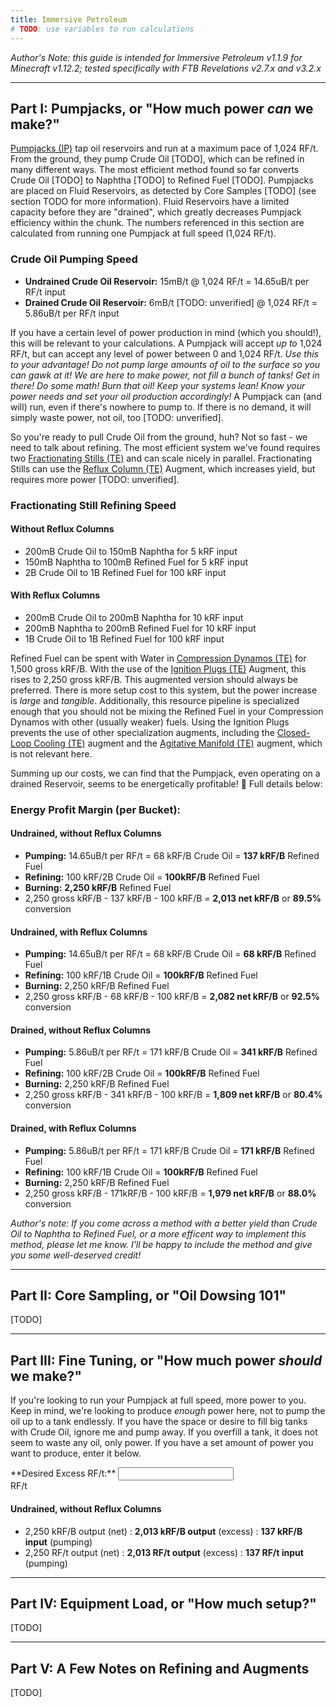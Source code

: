 ```yaml
---
title: Immersive Petroleum
# TODO: use variables to run calculations
---
```

*Author's Note: this guide is intended for Immersive Petroleum v1.1.9 for Minecraft v1.12.2; tested specifically with FTB Revelations v2.7.x and v3.2.x*

***

## Part I: Pumpjacks, or "How much power *can* we make?"
[Pumpjacks (IP)]() tap oil reservoirs and run at a maximum pace of 1,024 RF/t. From the ground, they pump <a>Crude Oil [TODO]</a>, which can be refined in many different ways. The most efficient method found so far converts <a>Crude Oil [TODO]</a> to <a>Naphtha [TODO]</a> to <a>Refined Fuel [TODO]</a>. Pumpjacks are placed on Fluid Reservoirs, as detected by <a>Core Samples [TODO]</a> (see section TODO for more information). Fluid Reservoirs have a limited capacity before they are "drained", which greatly decreases Pumpjack efficiency within the chunk. The numbers referenced in this section are calculated from running one Pumpjack at full speed (1,024 RF/t).

### Crude Oil Pumping Speed
- **Undrained Crude Oil Reservoir:** 15mB/t @ 1,024 RF/t = 14.65uB/t per RF/t input
- **Drained Crude Oil Reservoir:** 6mB/t [TODO: unverified] @ 1,024 RF/t = 5.86uB/t per RF/t input

If you have a certain level of power production in mind (which you should!), this will be relevant to your calculations. A Pumpjack will accept *up to* 1,024 RF/t, but can accept any level of power between 0 and 1,024 RF/t. *Use this to your advantage! Do not pump large amounts of oil to the surface so you can gawk at it! We are here to make power, not fill a bunch of tanks! Get in there! Do some math! Burn that oil! Keep your systems lean! Know your power needs and set your oil production accordingly!* A Pumpjack can (and will) run, even if there's nowhere to pump to. If there is no demand, it will simply waste power, not oil, too [TODO: unverified].

So you're ready to pull Crude Oil from the ground, huh? Not so fast - we need to talk about refining. The most efficient system we've found requires two [Fractionating Stills (TE)]() and can scale nicely in parallel. Fractionating Stills can use the [Reflux Column (TE)]() Augment, which increases yield, but requires more power [TODO: unverified].

### Fractionating Still Refining Speed
#### Without Reflux Columns
- 200mB Crude Oil to 150mB Naphtha for 5 kRF input
- 150mB Naphtha to 100mB Refined Fuel for 5 kRF input
- 2B Crude Oil to 1B Refined Fuel for 100 kRF input

#### With Reflux Columns
- 200mB Crude Oil to 200mB Naphtha for 10 kRF input
- 200mB Naphtha to 200mB Refined Fuel for 10 kRF input
- 1B Crude Oil to 1B Refined Fuel for 100 kRF input

Refined Fuel can be spent with Water in [Compression Dynamos (TE)]() for 1,500 gross kRF/B. With the use of the [Ignition Plugs (TE)]() Augment, this rises to 2,250 gross kRF/B. This augmented version should always be preferred. There is more setup cost to this system, but the power increase is *large* and *tangible*. Additionally, this resource pipeline is specialized enough that you should not be mixing the Refined Fuel in your Compression Dynamos with other (usually weaker) fuels. Using the Ignition Plugs prevents the use of other specialization augments, including the [Closed-Loop Cooling (TE)]() augment and the [Agitative Manifold (TE)]() augment, which is not relevant here.

Summing up our costs, we can find that the Pumpjack, even operating on a drained Reservoir, seems to be energetically profitable! 🎉 Full details below:

### Energy Profit Margin (per Bucket):
#### Undrained, without Reflux Columns
- **Pumping:** 14.65uB/t per RF/t = 68 kRF/B Crude Oil = **137 kRF/B** Refined Fuel
- **Refining:** 100 kRF/2B Crude Oil = **100kRF/B** Refined Fuel
- **Burning:** **2,250 kRF/B** Refined Fuel
- 2,250 gross kRF/B - 137 kRF/B - 100 kRF/B = **2,013 net kRF/B** or **89.5%** conversion

#### Undrained, with Reflux Columns
- **Pumping:** 14.65uB/t per RF/t = 68 kRF/B Crude Oil = **68 kRF/B** Refined Fuel
- **Refining:** 100 kRF/1B Crude Oil = **100kRF/B** Refined Fuel
- **Burning:** 2,250 kRF/B Refined Fuel
- 2,250 gross kRF/B - 68 kRF/B - 100 kRF/B = **2,082 net kRF/B** or **92.5%** conversion

#### Drained, without Reflux Columns
- **Pumping:** 5.86uB/t per RF/t = 171 kRF/B Crude Oil = **341 kRF/B** Refined Fuel
- **Refining:** 100 kRF/2B Crude Oil = **100kRF/B** Refined Fuel
- **Burning:** 2,250 kRF/B Refined Fuel
- 2,250 gross kRF/B - 341 kRF/B - 100 kRF/B = **1,809 net kRF/B** or **80.4%** conversion

#### Drained, with Reflux Columns
- **Pumping:** 5.86uB/t per RF/t = 171 kRF/B Crude Oil = **171 kRF/B** Refined Fuel
- **Refining:** 100 kRF/1B Crude Oil = **100kRF/B** Refined Fuel
- **Burning:** 2,250 kRF/B Refined Fuel
- 2,250 gross kRF/B - 171kRF/B - 100 kRF/B = **1,979 net kRF/B** or **88.0%** conversion

*Author's note: If you come across a method with a better yield than Crude Oil to Naphtha to Refined Fuel, or a more efficent way to implement this method, please let me know. I'll be happy to include the method and give you some well-deserved credit!*

***

## Part II: Core Sampling, or "Oil Dowsing 101"

[TODO]

***

## Part III: Fine Tuning, or "How much power *should* we make?"

If you're looking to run your Pumpjack at full speed, more power to you. Keep in mind, we're looking to produce *enough* power here, not to pump the oil up to a tank endlessly. If you have the space or desire to fill big tanks with Crude Oil, ignore me and pump away. If you overfill a tank, it does not seem to waste any oil, only power. If you have a set amount of power you want to produce, enter it below.

<div class="input with-suffix">
  <label for="part-3-production-RF" markdown="1">
    **Desired Excess RF/t:**
  </label>
  <input id="part-3-RF-excess"/>
  <div class="suffix">RF/t</div>
</div>

#### Undrained, without Reflux Columns
* 2,250 kRF/B output (net) : **2,013 kRF/B output** (excess) : **137 kRF/B input** (pumping)
* <span class="part-3 undrained no-reflux out">2,250</span> RF/t output (net) : **<span class="part-3 undrained no-reflux excess">2,013</span> RF/t output** (excess) : **<span class="part-3 undrained no-reflux in">137</span> RF/t input** (pumping)

***

## Part IV: Equipment Load, or "How much setup?"

[TODO]

***

## Part V: A Few Notes on Refining and Augments

[TODO]
